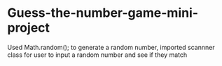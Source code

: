 # Guess-the-number-game-mini-project
Used Math.random(); to generate a random number, imported scannner class for user to input a random number and see if they match
